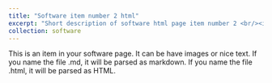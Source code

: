 ```yaml
---
title: "Software item number 2 html"
excerpt: "Short description of software html page item number 2 <br/><img src='/images/TDOSElogo.png'>"
collection: software
---
```


This is an item in your software page. 
It can be have images or nice text. 
If you name the file .md, it will be parsed as markdown. If you name the file .html, 
it will be parsed as HTML. 
